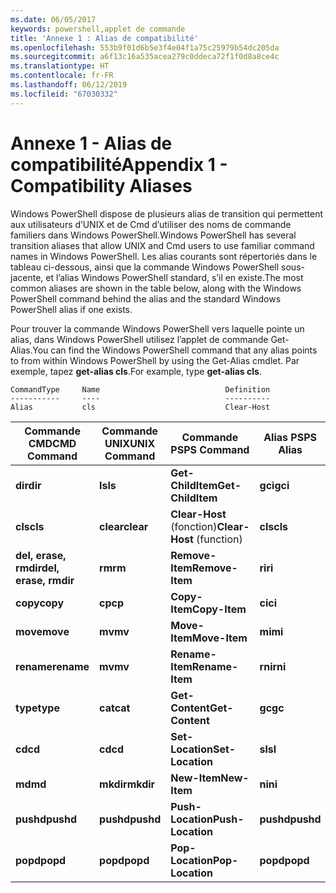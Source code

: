 ```yaml
---
ms.date: 06/05/2017
keywords: powershell,applet de commande
title: 'Annexe 1 : Alias de compatibilité'
ms.openlocfilehash: 553b9f01d6b5e3f4e04f1a75c25979b54dc205da
ms.sourcegitcommit: a6f13c16a535acea279c0ddeca72f1f0d8a8ce4c
ms.translationtype: HT
ms.contentlocale: fr-FR
ms.lasthandoff: 06/12/2019
ms.locfileid: "67030332"
---
```

# <a name="appendix-1---compatibility-aliases"></a><span data-ttu-id="0cc8d-103">Annexe 1 - Alias de compatibilité</span><span class="sxs-lookup"><span data-stu-id="0cc8d-103">Appendix 1 - Compatibility Aliases</span></span>

<span data-ttu-id="0cc8d-104">Windows PowerShell dispose de plusieurs alias de transition qui permettent aux utilisateurs d’UNIX et de Cmd d’utiliser des noms de commande familiers dans Windows PowerShell.</span><span class="sxs-lookup"><span data-stu-id="0cc8d-104">Windows PowerShell has several transition aliases that allow UNIX and Cmd users to use familiar command names in Windows PowerShell.</span></span> <span data-ttu-id="0cc8d-105">Les alias courants sont répertoriés dans le tableau ci-dessous, ainsi que la commande Windows PowerShell sous-jacente, et l’alias Windows PowerShell standard, s’il en existe.</span><span class="sxs-lookup"><span data-stu-id="0cc8d-105">The most common aliases are shown in the table below, along with the Windows PowerShell command behind the alias and the standard Windows PowerShell alias if one exists.</span></span>

<span data-ttu-id="0cc8d-106">Pour trouver la commande Windows PowerShell vers laquelle pointe un alias, dans Windows PowerShell utilisez l’applet de commande Get-Alias.</span><span class="sxs-lookup"><span data-stu-id="0cc8d-106">You can find the Windows PowerShell command that any alias points to from within Windows PowerShell by using the Get-Alias cmdlet.</span></span> <span data-ttu-id="0cc8d-107">Par exemple, tapez **get-alias cls**.</span><span class="sxs-lookup"><span data-stu-id="0cc8d-107">For example, type **get-alias cls**.</span></span>

```
CommandType     Name                            Definition
-----------     ----                            ----------
Alias           cls                             Clear-Host
```

|<span data-ttu-id="0cc8d-108">Commande CMD</span><span class="sxs-lookup"><span data-stu-id="0cc8d-108">CMD Command</span></span>|<span data-ttu-id="0cc8d-109">Commande UNIX</span><span class="sxs-lookup"><span data-stu-id="0cc8d-109">UNIX Command</span></span>|<span data-ttu-id="0cc8d-110">Commande PS</span><span class="sxs-lookup"><span data-stu-id="0cc8d-110">PS Command</span></span>|<span data-ttu-id="0cc8d-111">Alias PS</span><span class="sxs-lookup"><span data-stu-id="0cc8d-111">PS Alias</span></span>|
|---------------|----------------|--------------|------------|
|<span data-ttu-id="0cc8d-112">**dir**</span><span class="sxs-lookup"><span data-stu-id="0cc8d-112">**dir**</span></span>|<span data-ttu-id="0cc8d-113">**ls**</span><span class="sxs-lookup"><span data-stu-id="0cc8d-113">**ls**</span></span>|<span data-ttu-id="0cc8d-114">**Get-ChildItem**</span><span class="sxs-lookup"><span data-stu-id="0cc8d-114">**Get-ChildItem**</span></span>|<span data-ttu-id="0cc8d-115">**gci**</span><span class="sxs-lookup"><span data-stu-id="0cc8d-115">**gci**</span></span>|
|<span data-ttu-id="0cc8d-116">**cls**</span><span class="sxs-lookup"><span data-stu-id="0cc8d-116">**cls**</span></span>|<span data-ttu-id="0cc8d-117">**clear**</span><span class="sxs-lookup"><span data-stu-id="0cc8d-117">**clear**</span></span>|<span data-ttu-id="0cc8d-118">**Clear-Host** (fonction)</span><span class="sxs-lookup"><span data-stu-id="0cc8d-118">**Clear-Host** (function)</span></span>|<span data-ttu-id="0cc8d-119">**cls**</span><span class="sxs-lookup"><span data-stu-id="0cc8d-119">**cls**</span></span>|
|<span data-ttu-id="0cc8d-120">**del, erase, rmdir**</span><span class="sxs-lookup"><span data-stu-id="0cc8d-120">**del, erase, rmdir**</span></span>|<span data-ttu-id="0cc8d-121">**rm**</span><span class="sxs-lookup"><span data-stu-id="0cc8d-121">**rm**</span></span>|<span data-ttu-id="0cc8d-122">**Remove-Item**</span><span class="sxs-lookup"><span data-stu-id="0cc8d-122">**Remove-Item**</span></span>|<span data-ttu-id="0cc8d-123">**ri**</span><span class="sxs-lookup"><span data-stu-id="0cc8d-123">**ri**</span></span>|
|<span data-ttu-id="0cc8d-124">**copy**</span><span class="sxs-lookup"><span data-stu-id="0cc8d-124">**copy**</span></span>|<span data-ttu-id="0cc8d-125">**cp**</span><span class="sxs-lookup"><span data-stu-id="0cc8d-125">**cp**</span></span>|<span data-ttu-id="0cc8d-126">**Copy-Item**</span><span class="sxs-lookup"><span data-stu-id="0cc8d-126">**Copy-Item**</span></span>|<span data-ttu-id="0cc8d-127">**ci**</span><span class="sxs-lookup"><span data-stu-id="0cc8d-127">**ci**</span></span>|
|<span data-ttu-id="0cc8d-128">**move**</span><span class="sxs-lookup"><span data-stu-id="0cc8d-128">**move**</span></span>|<span data-ttu-id="0cc8d-129">**mv**</span><span class="sxs-lookup"><span data-stu-id="0cc8d-129">**mv**</span></span>|<span data-ttu-id="0cc8d-130">**Move-Item**</span><span class="sxs-lookup"><span data-stu-id="0cc8d-130">**Move-Item**</span></span>|<span data-ttu-id="0cc8d-131">**mi**</span><span class="sxs-lookup"><span data-stu-id="0cc8d-131">**mi**</span></span>|
|<span data-ttu-id="0cc8d-132">**rename**</span><span class="sxs-lookup"><span data-stu-id="0cc8d-132">**rename**</span></span>|<span data-ttu-id="0cc8d-133">**mv**</span><span class="sxs-lookup"><span data-stu-id="0cc8d-133">**mv**</span></span>|<span data-ttu-id="0cc8d-134">**Rename-Item**</span><span class="sxs-lookup"><span data-stu-id="0cc8d-134">**Rename-Item**</span></span>|<span data-ttu-id="0cc8d-135">**rni**</span><span class="sxs-lookup"><span data-stu-id="0cc8d-135">**rni**</span></span>|
|<span data-ttu-id="0cc8d-136">**type**</span><span class="sxs-lookup"><span data-stu-id="0cc8d-136">**type**</span></span>|<span data-ttu-id="0cc8d-137">**cat**</span><span class="sxs-lookup"><span data-stu-id="0cc8d-137">**cat**</span></span>|<span data-ttu-id="0cc8d-138">**Get-Content**</span><span class="sxs-lookup"><span data-stu-id="0cc8d-138">**Get-Content**</span></span>|<span data-ttu-id="0cc8d-139">**gc**</span><span class="sxs-lookup"><span data-stu-id="0cc8d-139">**gc**</span></span>|
|<span data-ttu-id="0cc8d-140">**cd**</span><span class="sxs-lookup"><span data-stu-id="0cc8d-140">**cd**</span></span>|<span data-ttu-id="0cc8d-141">**cd**</span><span class="sxs-lookup"><span data-stu-id="0cc8d-141">**cd**</span></span>|<span data-ttu-id="0cc8d-142">**Set-Location**</span><span class="sxs-lookup"><span data-stu-id="0cc8d-142">**Set-Location**</span></span>|<span data-ttu-id="0cc8d-143">**sl**</span><span class="sxs-lookup"><span data-stu-id="0cc8d-143">**sl**</span></span>|
|<span data-ttu-id="0cc8d-144">**md**</span><span class="sxs-lookup"><span data-stu-id="0cc8d-144">**md**</span></span>|<span data-ttu-id="0cc8d-145">**mkdir**</span><span class="sxs-lookup"><span data-stu-id="0cc8d-145">**mkdir**</span></span>|<span data-ttu-id="0cc8d-146">**New-Item**</span><span class="sxs-lookup"><span data-stu-id="0cc8d-146">**New-Item**</span></span>|<span data-ttu-id="0cc8d-147">**ni**</span><span class="sxs-lookup"><span data-stu-id="0cc8d-147">**ni**</span></span>|
|<span data-ttu-id="0cc8d-148">**pushd**</span><span class="sxs-lookup"><span data-stu-id="0cc8d-148">**pushd**</span></span>|<span data-ttu-id="0cc8d-149">**pushd**</span><span class="sxs-lookup"><span data-stu-id="0cc8d-149">**pushd**</span></span>|<span data-ttu-id="0cc8d-150">**Push-Location**</span><span class="sxs-lookup"><span data-stu-id="0cc8d-150">**Push-Location**</span></span>|<span data-ttu-id="0cc8d-151">**pushd**</span><span class="sxs-lookup"><span data-stu-id="0cc8d-151">**pushd**</span></span>|
|<span data-ttu-id="0cc8d-152">**popd**</span><span class="sxs-lookup"><span data-stu-id="0cc8d-152">**popd**</span></span>|<span data-ttu-id="0cc8d-153">**popd**</span><span class="sxs-lookup"><span data-stu-id="0cc8d-153">**popd**</span></span>|<span data-ttu-id="0cc8d-154">**Pop-Location**</span><span class="sxs-lookup"><span data-stu-id="0cc8d-154">**Pop-Location**</span></span>|<span data-ttu-id="0cc8d-155">**popd**</span><span class="sxs-lookup"><span data-stu-id="0cc8d-155">**popd**</span></span>|

